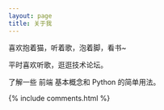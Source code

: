 ```yaml
---
layout: page
title: 关于我 
---
```


喜欢抱着猫，听着歌，泡着脚，看书~
<p>
平时喜欢听歌，逛逛技术论坛。
<p>
了解一些 前端 基本概念和 Python 的简单用法。

<p>

 

<p>



<p>



<p>



<p> 


<p> 

<p> 

<p> 


{% include comments.html %}

